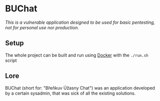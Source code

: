 # BUChat

*This is a vulnerable application designed to be used for basic pentesting, not for personal use nor production.*

## Setup
The whole project can be built and run using [Docker](https://docs.docker.com/get-docker/) with the `./run.sh` script

## Lore

BUChat (short for: "Břeňkuv Úžasny Chat") was an application developed by a certain sysadmin, that was sick of all the existing solutions. <br>
<br>
